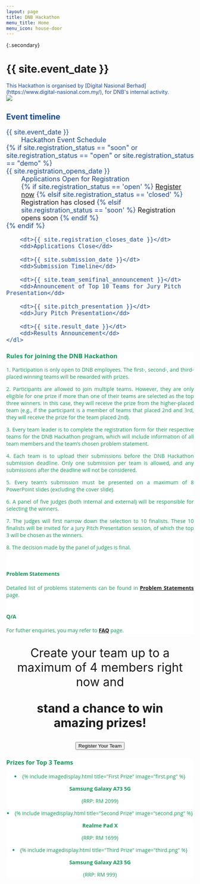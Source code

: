 ```yaml
---
layout: page
title: DNB Hackathon
menu_title: Home
menu_icon: house-door
---
```


{:.secondary}
# {{ site.event_date }}
<!-- REMOVE THIS SECTION when you use this template -->
<div class="lead" markdown="1" style="color: #17479E;">
This Hackathon is organised by [Digital Nasional Berhad](https://www.digital-nasional.com.my/),
for DNB's internal activity.

</div>
<!-- END of section to remove -->
<img src="{{ site.baseurl }}/images/DNB-Leading-5G.jpg">

<div class="aside" style="color: #17479E">
    <h2><i class="bi bi-calendar3"></i> Event timeline</h2>
    <dl style="font-size: 18px;">
        <dt>{{ site.event_date }}</dt>
        <dd>Hackathon Event Schedule</dd>
        {% if site.registration_status == "soon" or site.registration_status == "open" or site.registration_status == "demo" %}
            <dt>{{ site.registration_opens_date }}</dt>
            <dd>
                Applications Open for Registration<br>
                {% if site.registration_status == 'open' %}
                    <a href="{{ site.baseurl }}{% link registration.md %}" class="btn">Register now</a>
                {% elsif site.registration_status == 'closed' %}
                    <a class="btn disabled">Registration has closed</a>
                {% elsif site.registration_status == 'soon' %}
                    <a class="btn disabled">Registration opens soon</a>
                {% endif %}
            </dd>
        {% endif %}

        <dt>{{ site.registration_closes_date }}</dt>
        <dd>Applications Close</dd>

        <dt>{{ site.submission_date }}</dt>
        <dd>Submission Timeline</dd>

        <dt>{{ site.team_semifinal_announcement }}</dt>
        <dd>Announcement of Top 10 Teams for Jury Pitch Presentation</dd>

        <dt>{{ site.pitch_presentation }}</dt>
        <dd>Jury Pitch Presentation</dd>

        <dt>{{ site.result_date }}</dt>
        <dd>Results Announcement</dd>
    </dl>
</div>


<div class="page-content" aria-label="Content" style="background: white; font-family: 'Open Sans', 'Helvetica Neue', Helvetica, Arial, sans-serif; text-align: justify; text-justify: inter-word; color: #159957;">
<section>
<div class="wrapper">
<div>
<h3><b>Rules for joining the DNB Hackathon</b></h3>
<p>1. Participation is only open to DNB employees. The first-, second-, and third-placed winning teams will be rewarded with prizes.</p>
<p>2. Participants are allowed to join multiple teams. However, they are only eligible for one prize if more than one of their teams are selected as the top three winners. In this case, they will receive the prize from the higher-placed team (e.g., if the participant is a member of teams that placed 2nd and 3rd, they will receive the prize for the team placed 2nd).</p>
<p>3. Every team leader is to complete the registration form for their respective teams for the DNB Hackathon program, which will include information of all team members and the team’s chosen problem statement.</p>
<p>4. Each team is to upload their submissions before the DNB Hackathon submission deadline. Only one submission per team is allowed, and any submissions after the deadline will not be considered.</p>
<p>5. Every team’s submission must be presented on a maximum of 8 PowerPoint slides (excluding the cover slide).</p>
<p>6. A panel of five judges (both internal and external) will be responsible for selecting the winners.</p> 
<p>7. The judges will first narrow down the selection to 10 finalists. These 10 finalists will be invited for a Jury Pitch Presentation session, of which the top 3 will be chosen as the winners.</p>
<p>8. The decision made by the panel of judges is final.</p>

</div>
<br>
<div>
<h4><b>Problem Statements</b></h4>
Detailed list of problems statements can be found in <a href="{{ site.baseurl }}{% link projects.md %}"><b>Problem Statements</b></a> page.
</div>
<div>
<br>
<h4><b>Q/A</b></h4>
For futher enquiries, you may refer to <a href="{{ site.baseurl }}{% link faq.md %}"><b>FAQ</b></a> page.
</div>
</div>
</section>
</div>

  

<p></p>
<p></p>
<div style="font-size: 32px; text-align: center; margin: 20px">
<p>Create your team up to a maximum of 4 members right now and</p>
<p><b>stand a chance to win amazing prizes!</b></p>


<a href="https://forms.office.com/Pages/ResponsePage.aspx?id=VUIF41YjAU2H6BEeteoS4LGYf9e_wDFGo65PpU1kp0pUMFJHMVROTlZWQ1IwMVlNWTlJWUhaRE83Ty4u" target="_blank">
<button class="favorite styled" type="button">
    Register Your Team
</button>
</a>
</div>

<!--[Submit your Work Here](https://digitalnasionalberhad-my.sharepoint.com/:f:/g/personal/mani_kagita_digital-nasional_com_my/ElranH5gA49Fk5Nll3-EL-cB9lGyHqo-Ln38v08fA2xwOg){:.btn target="_blank"}
-->
 


  
<div class="page-content" aria-label="Content" style="background: white; font-family: 'Open Sans', 'Helvetica Neue', Helvetica, Arial, sans-serif; color: #159957;">
<section>
<div class="wrapper">
<h3><b>Prizes for Top 3 Teams</b></h3>
<u2 class="grid">

<li class="imag" markdown="1" style="text-align: center">
{% include imagedisplay.html title="First Prize" image="first.png" %}

<p><b>Samsung Galaxy A73 5G</b></p>
<p>(RRP: RM 2099)</p>
</li>

<li class="imag" markdown="1" style="text-align: center">
{% include imagedisplay.html title="Second Prize" image="second.png" %}

<p><b>Realme Pad X</b></p>
<p>(RRP: RM 1699)</p>
</li>

<li class="imag" markdown="1" style="text-align: center">
{% include imagedisplay.html title="Third Prize" image="third.png" %}

<p><b>Samsung Galaxy A23 5G</b></p>
<p>(RRP: RM 999)</p>
</li>

</u2>

</div>
</section>
</div>

